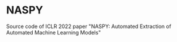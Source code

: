 # NASPY
Source code of ICLR 2022 paper "NASPY: Automated Extraction of Automated Machine Learning Models"
